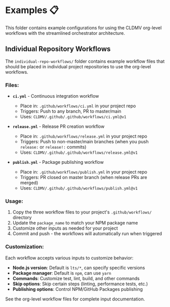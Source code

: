 # Examples 📋

This folder contains example configurations for using the CLDMV org-level workflows with the streamlined orchestrator architecture.

## Individual Repository Workflows

The `individual-repo-workflows/` folder contains example workflow files that should be placed in individual project repositories to use the org-level workflows.

### Files:

- **`ci.yml`** - Continuous integration workflow

  - Place in: `.github/workflows/ci.yml` in your project repo
  - Triggers: Push to any branch, PR to master/main
  - Uses: `CLDMV/.github/.github/workflows/ci.yml@v1`

- **`release.yml`** - Release PR creation workflow

  - Place in: `.github/workflows/release.yml` in your project repo
  - Triggers: Push to non-master/main branches (when you push `release:` or `release!:` commits)
  - Uses: `CLDMV/.github/.github/workflows/release.yml@v1`

- **`publish.yml`** - Package publishing workflow
  - Place in: `.github/workflows/publish.yml` in your project repo
  - Triggers: PR closed on master branch (when release PRs are merged)
  - Uses: `CLDMV/.github/.github/workflows/publish.yml@v1`

### Usage:

1. Copy the three workflow files to your project's `.github/workflows/` directory
2. Update the `package_name` to match your NPM package name
3. Customize other inputs as needed for your project
4. Commit and push - the workflows will automatically run when triggered

### Customization:

Each workflow accepts various inputs to customize behavior:

- **Node.js version**: Default is `lts/*`, can specify specific versions
- **Package manager**: Default is `npm`, can use `yarn`
- **Commands**: Customize test, lint, build, and other commands
- **Skip options**: Skip certain steps (linting, performance tests, etc.)
- **Publishing options**: Control NPM/GitHub Packages publishing

See the org-level workflow files for complete input documentation.
